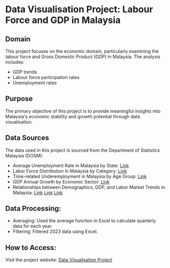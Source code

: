 # Data Visualisation Project: Labour Force and GDP in Malaysia
## Domain
This project focuses on the economic domain, particularly examining the labour force and Gross Domestic Product (GDP) in Malaysia. The analysis includes:

- GDP trends
- Labour force participation rates
- Unemployment rates

## Purpose
The primary objective of this project is to provide meaningful insights into Malaysia's economic stability and growth potential through data visualisation.

## Data Sources
The data used in this project is sourced from the Department of Statistics Malaysia (DOSM):
- Average Unemployment Rate in Malaysia by State: [Link](https://open.dosm.gov.my/data-catalogue/lfs_qtr_state)
- Labor Force Distribution in Malaysia by Category: [Link](https://open.dosm.gov.my/data-catalogue/lfs_qtr)
- Time-related Underemployment in Malaysia by Age Group: [Link](https://data.gov.my/data-catalogue/lfs_qtr_tru_age)
- GDP Annual Growth by Economic Sector: [Link](https://data.gov.my/data-catalogue/gdp_qtr_nominal_supply_granular?series=growth-qoq&visual=table)
- Relationships between Demographics, GDP, and Labor Market Trends in Malaysia: [Link](https://open.dosm.gov.my/data-catalogue/lfs_qtr) [Link](https://open.dosm.gov.my/data-catalogue/population_state) [Link](https://open.dosm.gov.my/data-catalogue/gdp_state_real_supply)

## Data Processing:
- Averaging: Used the average function in Excel to calculate quarterly data for each year.
- Filtering: Filtered 2023 data using Excel.

## How to Access:
Visit the project website: [Data Visualisation Project](https://wenyang1208.github.io/DataVisualisationProject/)
